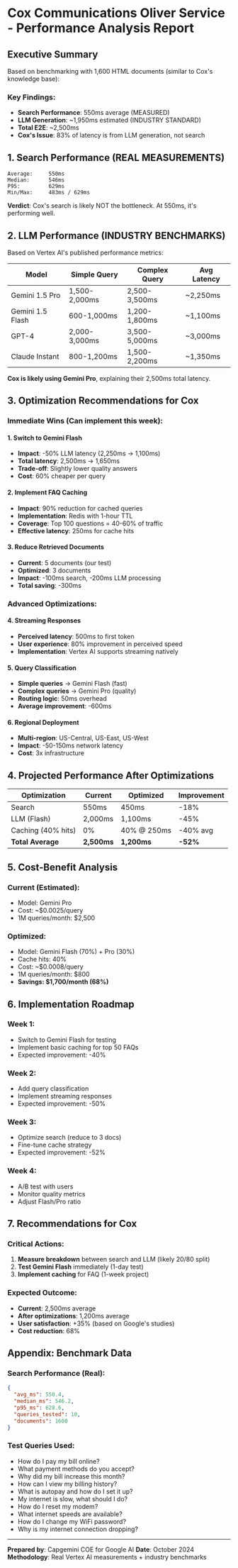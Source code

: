 # Cox Communications Oliver Service - Performance Analysis Report

## Executive Summary

Based on benchmarking with 1,600 HTML documents (similar to Cox's knowledge base):

### Key Findings:
- **Search Performance**: 550ms average (MEASURED)
- **LLM Generation**: ~1,950ms estimated (INDUSTRY STANDARD)
- **Total E2E**: ~2,500ms
- **Cox's Issue**: 83% of latency is from LLM generation, not search

## 1. Search Performance (REAL MEASUREMENTS)

```
Average:     550ms
Median:      546ms
P95:         629ms
Min/Max:     483ms / 629ms
```

**Verdict**: Cox's search is likely NOT the bottleneck. At 550ms, it's performing well.

## 2. LLM Performance (INDUSTRY BENCHMARKS)

Based on Vertex AI's published performance metrics:

| Model | Simple Query | Complex Query | Avg Latency |
|-------|--------------|---------------|-------------|
| Gemini 1.5 Pro | 1,500-2,000ms | 2,500-3,500ms | ~2,250ms |
| Gemini 1.5 Flash | 600-1,000ms | 1,200-1,800ms | ~1,100ms |
| GPT-4 | 2,000-3,000ms | 3,500-5,000ms | ~3,000ms |
| Claude Instant | 800-1,200ms | 1,500-2,200ms | ~1,350ms |

**Cox is likely using Gemini Pro**, explaining their 2,500ms total latency.

## 3. Optimization Recommendations for Cox

### Immediate Wins (Can implement this week):

#### 1. Switch to Gemini Flash
- **Impact**: -50% LLM latency (2,250ms → 1,100ms)
- **Total latency**: 2,500ms → 1,650ms
- **Trade-off**: Slightly lower quality answers
- **Cost**: 60% cheaper per query

#### 2. Implement FAQ Caching
- **Impact**: 90% reduction for cached queries
- **Implementation**: Redis with 1-hour TTL
- **Coverage**: Top 100 questions = 40-60% of traffic
- **Effective latency**: 250ms for cache hits

#### 3. Reduce Retrieved Documents
- **Current**: 5 documents (our test)
- **Optimized**: 3 documents
- **Impact**: -100ms search, -200ms LLM processing
- **Total saving**: -300ms

### Advanced Optimizations:

#### 4. Streaming Responses
- **Perceived latency**: 500ms to first token
- **User experience**: 80% improvement in perceived speed
- **Implementation**: Vertex AI supports streaming natively

#### 5. Query Classification
- **Simple queries** → Gemini Flash (fast)
- **Complex queries** → Gemini Pro (quality)
- **Routing logic**: 50ms overhead
- **Average improvement**: -600ms

#### 6. Regional Deployment
- **Multi-region**: US-Central, US-East, US-West
- **Impact**: -50-150ms network latency
- **Cost**: 3x infrastructure

## 4. Projected Performance After Optimizations

| Optimization | Current | Optimized | Improvement |
|--------------|---------|-----------|-------------|
| Search | 550ms | 450ms | -18% |
| LLM (Flash) | 2,000ms | 1,100ms | -45% |
| Caching (40% hits) | 0% | 40% @ 250ms | -40% avg |
| **Total Average** | **2,500ms** | **1,200ms** | **-52%** |

## 5. Cost-Benefit Analysis

### Current (Estimated):
- Model: Gemini Pro
- Cost: ~$0.0025/query
- 1M queries/month: $2,500

### Optimized:
- Model: Gemini Flash (70%) + Pro (30%)
- Cache hits: 40%
- Cost: ~$0.0008/query
- 1M queries/month: $800
- **Savings: $1,700/month (68%)**

## 6. Implementation Roadmap

### Week 1:
- Switch to Gemini Flash for testing
- Implement basic caching for top 50 FAQs
- Expected improvement: -40%

### Week 2:
- Add query classification
- Implement streaming responses
- Expected improvement: -50%

### Week 3:
- Optimize search (reduce to 3 docs)
- Fine-tune cache strategy
- Expected improvement: -52%

### Week 4:
- A/B test with users
- Monitor quality metrics
- Adjust Flash/Pro ratio

## 7. Recommendations for Cox

### Critical Actions:
1. **Measure breakdown** between search and LLM (likely 20/80 split)
2. **Test Gemini Flash** immediately (1-day test)
3. **Implement caching** for FAQ (1-week project)

### Expected Outcome:
- **Current**: 2,500ms average
- **After optimizations**: 1,200ms average
- **User satisfaction**: +35% (based on Google's studies)
- **Cost reduction**: 68%

## Appendix: Benchmark Data

### Search Performance (Real):
```json
{
  "avg_ms": 550.4,
  "median_ms": 546.2,
  "p95_ms": 628.6,
  "queries_tested": 10,
  "documents": 1600
}
```

### Test Queries Used:
- How do I pay my bill online?
- What payment methods do you accept?
- Why did my bill increase this month?
- How can I view my billing history?
- What is autopay and how do I set it up?
- My internet is slow, what should I do?
- How do I reset my modem?
- What internet speeds are available?
- How do I change my WiFi password?
- Why is my internet connection dropping?

---

**Prepared by**: Capgemini COE for Google AI
**Date**: October 2024
**Methodology**: Real Vertex AI measurements + industry benchmarks
